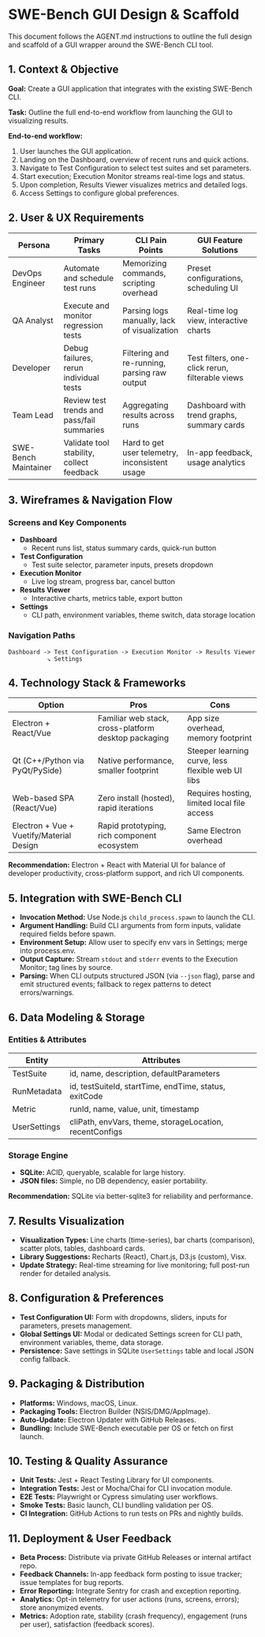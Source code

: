 # SWE-Bench GUI Design & Scaffold

This document follows the AGENT.md instructions to outline the full design and scaffold of a GUI wrapper around the SWE-Bench CLI tool.

## 1. Context & Objective

**Goal:** Create a GUI application that integrates with the existing SWE-Bench CLI.

**Task:** Outline the full end-to-end workflow from launching the GUI to visualizing results.

**End-to-end workflow:**
1. User launches the GUI application.
2. Landing on the Dashboard, overview of recent runs and quick actions.
3. Navigate to Test Configuration to select test suites and set parameters.
4. Start execution; Execution Monitor streams real-time logs and status.
5. Upon completion, Results Viewer visualizes metrics and detailed logs.
6. Access Settings to configure global preferences.

## 2. User & UX Requirements

| Persona               | Primary Tasks                                | CLI Pain Points                               | GUI Feature Solutions                            |
|-----------------------|----------------------------------------------|------------------------------------------------|---------------------------------------------------|
| DevOps Engineer       | Automate and schedule test runs              | Memorizing commands, scripting overhead        | Preset configurations, scheduling UI              |
| QA Analyst            | Execute and monitor regression tests         | Parsing logs manually, lack of visualization   | Real-time log view, interactive charts            |
| Developer             | Debug failures, rerun individual tests       | Filtering and re-running, parsing raw output   | Test filters, one-click rerun, filterable views   |
| Team Lead             | Review test trends and pass/fail summaries   | Aggregating results across runs                | Dashboard with trend graphs, summary cards        |
| SWE-Bench Maintainer  | Validate tool stability, collect feedback    | Hard to get user telemetry, inconsistent usage | In-app feedback, usage analytics                  |

## 3. Wireframes & Navigation Flow

### Screens and Key Components

- **Dashboard**
  - Recent runs list, status summary cards, quick-run button
- **Test Configuration**
  - Test suite selector, parameter inputs, presets dropdown
- **Execution Monitor**
  - Live log stream, progress bar, cancel button
- **Results Viewer**
  - Interactive charts, metrics table, export button
- **Settings**
  - CLI path, environment variables, theme switch, data storage location

### Navigation Paths

```
Dashboard -> Test Configuration -> Execution Monitor -> Results Viewer
           ↘ Settings
```

## 4. Technology Stack & Frameworks

| Option                                  | Pros                                                   | Cons                                               |
|-----------------------------------------|--------------------------------------------------------|----------------------------------------------------|
| Electron + React/Vue                    | Familiar web stack, cross-platform desktop packaging   | App size overhead, memory footprint                |
| Qt (C++/Python via PyQt/PySide)         | Native performance, smaller footprint                  | Steeper learning curve, less flexible web UI libs  |
| Web-based SPA (React/Vue)               | Zero install (hosted), rapid iterations                | Requires hosting, limited local file access        |
| Electron + Vue + Vuetify/Material Design| Rapid prototyping, rich component ecosystem            | Same Electron overhead                             |

**Recommendation:** Electron + React with Material UI for balance of developer productivity, cross-platform support, and rich UI components.

## 5. Integration with SWE-Bench CLI

- **Invocation Method:** Use Node.js `child_process.spawn` to launch the CLI.
- **Argument Handling:** Build CLI arguments from form inputs, validate required fields before spawn.
- **Environment Setup:** Allow user to specify env vars in Settings; merge into process.env.
- **Output Capture:** Stream `stdout` and `stderr` events to the Execution Monitor; tag lines by source.
- **Parsing:** When CLI outputs structured JSON (via `--json` flag), parse and emit structured events; fallback to regex patterns to detect errors/warnings.

## 6. Data Modeling & Storage

### Entities & Attributes

| Entity         | Attributes                                                          |
|----------------|----------------------------------------------------------------------|
| TestSuite      | id, name, description, defaultParameters                             |
| RunMetadata    | id, testSuiteId, startTime, endTime, status, exitCode                |
| Metric         | runId, name, value, unit, timestamp                                  |
| UserSettings   | cliPath, envVars, theme, storageLocation, recentConfigs              |

### Storage Engine

- **SQLite:** ACID, queryable, scalable for large history.
- **JSON files:** Simple, no DB dependency, easier portability.

**Recommendation:** SQLite via better-sqlite3 for reliability and performance.

## 7. Results Visualization

- **Visualization Types:** Line charts (time-series), bar charts (comparison), scatter plots, tables, dashboard cards.
- **Library Suggestions:** Recharts (React), Chart.js, D3.js (custom), Visx.
- **Update Strategy:** Real-time streaming for live monitoring; full post-run render for detailed analysis.

## 8. Configuration & Preferences

- **Test Configuration UI:** Form with dropdowns, sliders, inputs for parameters, presets management.
- **Global Settings UI:** Modal or dedicated Settings screen for CLI path, environment variables, theme, data storage.
- **Persistence:** Save settings in SQLite `UserSettings` table and local JSON config fallback.

## 9. Packaging & Distribution

- **Platforms:** Windows, macOS, Linux.
- **Packaging Tools:** Electron Builder (NSIS/DMG/AppImage).
- **Auto-Update:** Electron Updater with GitHub Releases.
- **Bundling:** Include SWE-Bench executable per OS or fetch on first launch.

## 10. Testing & Quality Assurance

- **Unit Tests:** Jest + React Testing Library for UI components.
- **Integration Tests:** Jest or Mocha/Chai for CLI invocation module.
- **E2E Tests:** Playwright or Cypress simulating user workflows.
- **Smoke Tests:** Basic launch, CLI bundling validation per OS.
- **CI Integration:** GitHub Actions to run tests on PRs and nightly builds.

## 11. Deployment & User Feedback

- **Beta Process:** Distribute via private GitHub Releases or internal artifact repo.
- **Feedback Channels:** In-app feedback form posting to issue tracker; issue templates for bug reports.
- **Error Reporting:** Integrate Sentry for crash and exception reporting.
- **Analytics:** Opt-in telemetry for user actions (runs, screens, errors); store anonymized events.
- **Metrics:** Adoption rate, stability (crash frequency), engagement (runs per user), satisfaction (feedback scores).